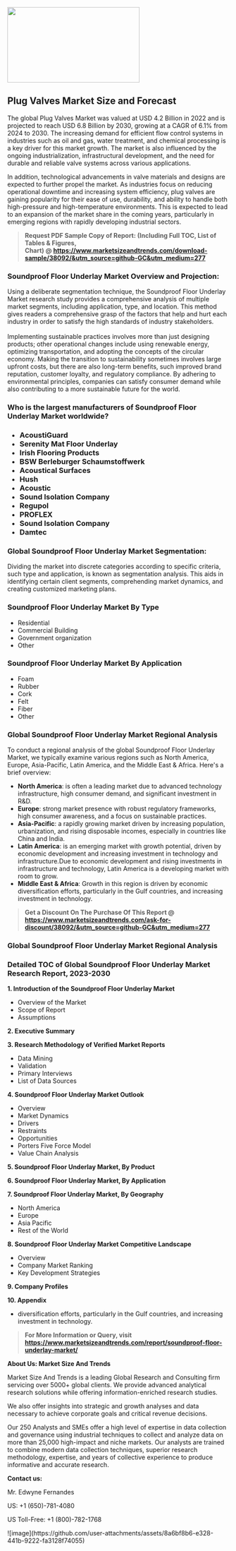 <p><img class="alignnone size-medium wp-image-20088" src="https://ffe5etoiles.com/wp-content/uploads/2024/12/MST1-300x171.png" alt="" width="300" height="171" /></p><h2>Plug Valves Market Size and Forecast</h2><p>The global Plug Valves Market was valued at USD 4.2 Billion in 2022 and is projected to reach USD 6.8 Billion by 2030, growing at a CAGR of 6.1% from 2024 to 2030. The increasing demand for efficient flow control systems in industries such as oil and gas, water treatment, and chemical processing is a key driver for this market growth. The market is also influenced by the ongoing industrialization, infrastructural development, and the need for durable and reliable valve systems across various applications.</p><p>In addition, technological advancements in valve materials and designs are expected to further propel the market. As industries focus on reducing operational downtime and increasing system efficiency, plug valves are gaining popularity for their ease of use, durability, and ability to handle both high-pressure and high-temperature environments. This is expected to lead to an expansion of the market share in the coming years, particularly in emerging regions with rapidly developing industrial sectors.</p></p><blockquote id="" class=""><strong>Request PDF Sample Copy of Report: (Including Full TOC, List of Tables &amp; Figures, Chart)&nbsp;@&nbsp;<strong><a href="https://www.marketsizeandtrends.com/download-sample/38092/&utm_source=github-GC&utm_medium=277" target="_blank">https://www.marketsizeandtrends.com/download-sample/38092/&utm_source=github-GC&utm_medium=277</a></strong></strong></blockquote><h3 id="" class="">Soundproof Floor Underlay Market&nbsp;Overview and Projection:</h3><p id="" class="">Using a deliberate segmentation technique, the Soundproof Floor Underlay Market research study provides a comprehensive analysis of multiple market segments, including application, type, and location. This method gives readers a comprehensive grasp of the factors that help and hurt each industry in order to satisfy the high standards of industry stakeholders. <br /> <br />Implementing sustainable practices involves more than just designing products; other operational changes include using renewable energy, optimizing transportation, and adopting the concepts of the circular economy. Making the transition to sustainability sometimes involves large upfront costs, but there are also long-term benefits, such improved brand reputation, customer loyalty, and regulatory compliance. By adhering to environmental principles, companies can satisfy consumer demand while also contributing to a more sustainable future for the world.</p><h3 id="" class="">Who is the largest manufacturers of&nbsp;Soundproof Floor Underlay Market worldwide?</h3><h3 class=""><p><ul><li>AcoustiGuard </li><li> Serenity Mat Floor Underlay </li><li> Irish Flooring Products </li><li> BSW Berleburger Schaumstoffwerk </li><li> Acoustical Surfaces </li><li> Hush </li><li> Acoustic </li><li> Sound Isolation Company </li><li> Regupol </li><li> PROFLEX </li><li> Sound Isolation Company </li><li> Damtec</li></ul></p></h3><h3 id="" class="">Global&nbsp;Soundproof Floor Underlay Market Segmentation:</h3><p id="" class="">Dividing the market into discrete categories according to specific criteria, such type and application, is known as segmentation analysis. This aids in identifying certain client segments, comprehending market dynamics, and creating customized marketing plans.</p><h3 id="" class="">Soundproof Floor Underlay Market&nbsp;By Type</h3><p><p><ul><li>Residential</li><li> Commercial Building</li><li> Government organization</li><li> Other</p></li></ul></p></p><h3 id="" class="">Soundproof Floor Underlay Market&nbsp;By Application</h3><p class=""><p><ul><li>Foam</li><li> Rubber</li><li> Cork</li><li> Felt</li><li> Fiber</li><li> Other</li></ul></p></p><h3 id="" class="">Global Soundproof Floor Underlay Market Regional Analysis</h3><p id="" class="">To conduct a regional analysis of the global Soundproof Floor Underlay Market, we typically examine various regions such as North America, Europe, Asia-Pacific, Latin America, and the Middle East &amp; Africa. Here's a brief overview:</p><ul><li><strong>North America</strong>: is often a leading market due to advanced technology infrastructure, high consumer demand, and significant investment in R&amp;D.</li><li><strong>Europe</strong>: strong market presence with robust regulatory frameworks, high consumer awareness, and a focus on sustainable practices.</li><li><strong>Asia-Pacific</strong>: a rapidly growing market driven by increasing population, urbanization, and rising disposable incomes, especially in countries like China and India.</li><li><strong>Latin America</strong>: is an emerging market with growth potential, driven by economic development and increasing investment in technology and infrastructure.Due to economic development and rising investments in infrastructure and technology, Latin America is a developing market with room to grow.</li><li><strong>Middle East &amp; Africa</strong>: Growth in this region is driven by economic diversification efforts, particularly in the Gulf countries, and increasing investment in technology.</li></ul><blockquote id="" class=""><strong>Get a Discount On The Purchase Of This Report @ <strong><a href="https://www.marketsizeandtrends.com/ask-for-discount/38092/&utm_source=github-GC&utm_medium=277" target="_blank">https://www.marketsizeandtrends.com/ask-for-discount/38092/&utm_source=github-GC&utm_medium=277</a></strong></strong></blockquote><h3 id="" class="">Global Soundproof Floor Underlay Market Regional Analysis</h3><h3 id="" class="">Detailed TOC of Global Soundproof Floor Underlay Market Research Report, 2023-2030</h3><p id="" class=""><strong>1. Introduction of the Soundproof Floor Underlay Market</strong></p><ul><li>Overview of the Market</li><li>Scope of Report</li><li>Assumptions</li></ul><p id="" class=""><strong>2. Executive Summary</strong></p><p id="" class=""><strong>3. Research Methodology of Verified Market Reports</strong></p><ul><li>Data Mining</li><li>Validation</li><li>Primary Interviews</li><li>List of Data Sources</li></ul><p id="" class=""><strong>4. Soundproof Floor Underlay Market Outlook</strong></p><ul><li>Overview</li><li>Market Dynamics</li><li>Drivers</li><li>Restraints</li><li>Opportunities</li><li>Porters Five Force Model</li><li>Value Chain Analysis</li></ul><p id="" class=""><strong>5. Soundproof Floor Underlay Market, By Product</strong></p><p id="" class=""><strong>6. Soundproof Floor Underlay Market, By Application</strong></p><p id="" class=""><strong>7. Soundproof Floor Underlay Market, By Geography</strong></p><ul><li>North America</li><li>Europe</li><li>Asia Pacific</li><li>Rest of the World</li></ul><p id="" class=""><strong>8. Soundproof Floor Underlay Market Competitive Landscape</strong></p><ul><li>Overview</li><li>Company Market Ranking</li><li>Key Development Strategies</li></ul><p id="" class=""><strong>9. Company Profiles</strong></p><p id="" class=""><strong>10. Appendix</strong></p><ul><li>diversification efforts, particularly in the Gulf countries, and increasing investment in technology.</li></ul><blockquote id="" class=""><strong>For More Information or Query, visit <strong><strong><a href="https://www.marketsizeandtrends.com/report/soundproof-floor-underlay-market/" target="_blank">https://www.marketsizeandtrends.com/report/soundproof-floor-underlay-market/</a></strong></strong></strong></blockquote><p id="" class=""><strong>About Us: Market Size And Trends</strong></p><p id="" class="">Market Size And Trends is a leading Global Research and Consulting firm servicing over 5000+ global clients. We provide advanced analytical research solutions while offering information-enriched research studies.</p><p id="" class="">We also offer insights into strategic and growth analyses and data necessary to achieve corporate goals and critical revenue decisions.</p><p id="" class="">Our 250 Analysts and SMEs offer a high level of expertise in data collection and governance using industrial techniques to collect and analyze data on more than 25,000 high-impact and niche markets. Our analysts are trained to combine modern data collection techniques, superior research methodology, expertise, and years of collective experience to produce informative and accurate research.</p><p id="" class=""><strong>Contact us:</strong></p><p id="" class="">Mr. Edwyne Fernandes</p><p id="" class="">US: +1 (650)-781-4080</p><p id="" class="">US Toll-Free: +1 (800)-782-1768</p>
![image](https://github.com/user-attachments/assets/8a6bf8b6-e328-441b-9222-fa3128f74055)
